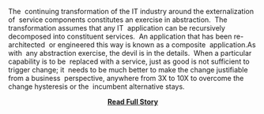 <p>The  continuing transformation of the IT industry around the externalization of  service components constitutes an exercise in abstraction.  The transformation assumes that any IT  application can be recursively decomposed into constituent services.  An application that has been re-architected  or engineered this way is known as a composite  application.As with  any abstraction exercise, the devil is in the details.  When a particular capability is to be  replaced with a service, just as good is not sufficient to trigger change; it  needs to be much better to make the change justifiable from a business  perspective, anywhere from 3X to 10X to overcome the change hysteresis or the  incumbent alternative stays.</p>
<center><p><a href="http://blogs.intel.com/application-security/2013/04/18/esbs-apis-application-security/" style='padding:25px; font-sze:18px; font-weight: bold;'>Read Full Story</a></p></center>
